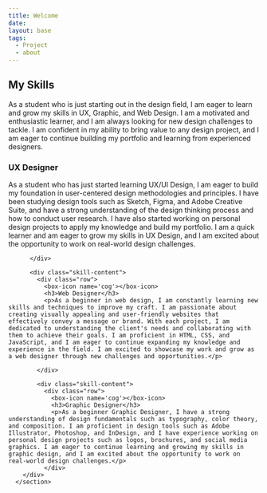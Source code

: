 ```yaml
---
title: Welcome
date: 
layout: base
tags:
  - Project
  - about
---
```

<section class="skills" id="skills">
        <div class="center">
          <h2>My Skills</h2>
          <p>As a student who is just starting out in the design field, I am eager to learn and grow my skills in UX, Graphic, and Web Design. I am a motivated and enthusiastic learner, and I am always looking for new design challenges to tackle. I am confident in my ability to bring value to any design project, and I am eager to continue building my portfolio and learning from experienced designers.</p>
        </div>
        <div class="skill-content">
          <div class="row">
            <box-icon name='cog'></box-icon>
            <h3>UX Designer</h3>
            <p>As a student who has just started learning UX/UI Design, I am eager to build my foundation in user-centered design methodologies and principles. I have been studying design tools such as Sketch, Figma, and Adobe Creative Suite, and have a strong understanding of the design thinking process and how to conduct user research. I have also started working on personal design projects to apply my knowledge and build my portfolio. I am a quick learner and am eager to grow my skills in UX Design, and I am excited about the opportunity to work on real-world design challenges.</p>
      
          </div>
      
          <div class="skill-content">
            <div class="row">
              <box-icon name='cog'></box-icon>
              <h3>Web Designer</h3>
              <p>As a beginner in web design, I am constantly learning new skills and techniques to improve my craft. I am passionate about creating visually appealing and user-friendly websites that effectively convey a message or brand. With each project, I am dedicated to understanding the client's needs and collaborating with them to achieve their goals. I am proficient in HTML, CSS, and JavaScript, and I am eager to continue expanding my knowledge and experience in the field. I am excited to showcase my work and grow as a web designer through new challenges and opportunities.</p>
      
            </div>
      
            <div class="skill-content">
              <div class="row">
                <box-icon name='cog'></box-icon>
                <h3>Graphic Designer</h3>
                <p>As a beginner Graphic Designer, I have a strong understanding of design fundamentals such as typography, color theory, and composition. I am proficient in design tools such as Adobe Illustrator, Photoshop, and InDesign, and I have experience working on personal design projects such as logos, brochures, and social media graphics. I am eager to continue learning and growing my skills in graphic design, and I am excited about the opportunity to work on real-world design challenges.</p>
              </div>
        </div>
      </section>